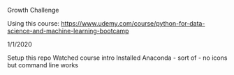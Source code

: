 Growth Challenge

Using this course: https://www.udemy.com/course/python-for-data-science-and-machine-learning-bootcamp

1/1/2020

Setup this repo
Watched course intro
Installed Anaconda - sort of - no icons but command line works


